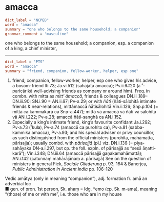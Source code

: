 # amacca

``` toml
dict_label = "NCPED"
word = "amacca"
summary = "one who belongs to the same household; a companion"
grammar_comment = "masculine"
```

one who belongs to the same household; a companion, esp. a companion of a king, a chief minister,

--------------------

``` toml
dict_label = "PTS"
word = "amacca"
summary = "friend, companion, fellow-worker, helper, esp one"
```

1. friend, companion, fellow\-worker, helper, esp one who gives his advice, a bosom\-friend Iti.73; Ja.vi.512 (sahajātā amaccā); Pv.ii.6#20 (a ˚\-paricārikā well\-advising friends as company or around him). Freq. in combn. with mitta as *mitt’ âmaccā*, friends & colleagues DN.iii.189–DN.iii.90; SN.i.90 = AN.ii.67; Pv\-a.29; or with *ñātī* (ñāti\-sālohitā intimate friends & near\-relations), mittâmaccā ñātisālohitā Vin.ii.126; Snp.p.104 (= mittā ca kammakarā ca Snp\-a.447); mittā vā amaccā vā ñātī vā sālohitā vā AN.i.222; Pv\-a.28; amaccā ñāti\-sanghā ca AN.i.152.
2. Especially a king’s intimate friend, king’s favourite confidant Ja.i.262; Pv\-a.73 (˚kula), Pv\-a.74 (amaccā ca purohito ca), Pv\-a.81 (sabba\-kammika amacca), Pv\-a.93; and his special adviser or privy councillor, as such distinguished from the official ministers (purohita, mahāmatta, pārisajja); usually combd. with *pārisajjā* (pl.) viz. DN.i.136 (= piya\-sahāyaka DN\-a.i.297, but cp. the foll. expln. of pārisajjā as “sesā āṇatti\-karā”); Vin.i.348; DN.iii.64 (amaccā pārisajjā gaṇakamahāmattā); AN.i.142 (catunnaṃ mahārājānaṃ a. pārisajjā) See on the question of ministers in general Fick, *Sociale Gliederung* p. 93, 164 & Banerjea, *Public Administration in Ancient India* pp. 106–120

Vedic amātya (only in meaning “companion”), adj. formation fr. amā an adverbial loc  
■ gen. of pron. 1st person, Sk. ahaṃ = Idg. \*emo (cp. Sk. m\-ama), meaning “(those) of me or with me”, i.e. those who are in my house


